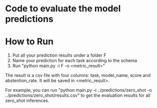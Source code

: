 # Code to evaluate the model predictions

# How to Run
1. Put all your prediction results under a folder F
2. Name your prediction for each task according to the schema
3. Run "python main.py -i F -o <metric_result>"

The result is a csv file with four columns: task, model_name, score and abstention_rate. 
It will be saved in <metric_result>.

For example, you can run "python main.py -i ../predictions/zero_shot -o ../predictions/zero_shot/results.csv" to get the evaluation results for all zero_shot inferences.